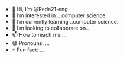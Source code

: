 - 👋 Hi, I’m @Reda21-eng
- 👀 I’m interested in ...computer science
- 🌱 I’m currently learning ..computer science.
- 💞️ I’m looking to collaborate on..
- 📫 How to reach me ...
- 😄 Pronouns: ...
- ⚡ Fun fact: ...

<!---

![from assets] (https://github.com/Reda21-eng/Reda21-eng/commit/b5a1c8dee5ffd0006a30999c7510ff2eb55752ee#diff-a7b1f0d96c2809f19bf6a2eb8e460fc1dda600816923ddb7608dd15ab04f0608)

Reda21-eng/Reda21-eng is a ✨ special ✨ repository because its `README.md` (this file) appears on your GitHub profile.
You can click the Preview link to take a look at your changes.
--->
